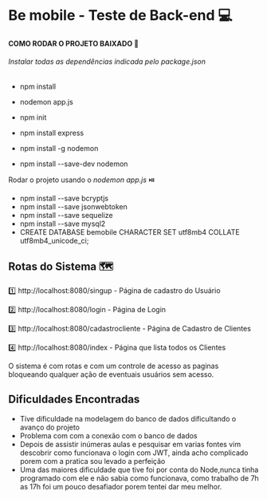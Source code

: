 # Be mobile - Teste de Back-end :computer:

#### COMO RODAR O PROJETO BAIXADO :rocket:

###### Instalar todas as dependências indicada pelo package.json

* npm install

* nodemon app.js

* npm init

* npm install express

* npm install -g nodemon

* npm install --save-dev nodemon

  

Rodar o projeto usando o *nodemon app.js* :play_or_pause_button:

* npm install --save bcryptjs
* npm install --save jsonwebtoken
* npm install --save sequelize
* npm install --save mysql2
* CREATE DATABASE bemobile CHARACTER SET utf8mb4 COLLATE utf8mb4_unicode_ci; 



## Rotas do Sistema :world_map:

:one:  http://localhost:8080/singup - Página  de cadastro do Usuário 

:two:  http://localhost:8080/login - Página de Login 

:three: http://localhost:8080/cadastrocliente - Página de Cadastro de Clientes 

:four: http://localhost:8080/index - Página que lista todos os Clientes 



O sistema é com rotas e com um controle de acesso as paginas bloqueando qualquer ação de eventuais usuários sem acesso. 

 

## Dificuldades Encontradas 

* Tive dificuldade na modelagem do banco de dados dificultando o avanço do projeto
* Problema com com a conexão com o banco de dados
* Depois de assistir inúmeras aulas e pesquisar em varias fontes vim descobrir como funcionava o login com JWT, ainda acho complicado porem com a pratica sou levado a perfeição
* Uma das maiores dificuldade que tive foi por conta do Node,nunca tinha programado com ele e não sabia como funcionava, como trabalho de 7h as 17h foi um pouco desafiador porem tentei dar meu melhor. 





